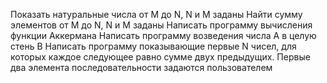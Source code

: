 Показать натуральные числа от M до N, N и M заданы
Найти сумму элементов от M до N, N и M заданы
Написать программу вычисления функции Аккермана
Написать программу возведения числа А в целую стень B
Написать программу показывающие первые N чисел, для которых каждое следующее равно сумме двух предыдущих. Первые два элемента последовательности задаются пользователем
